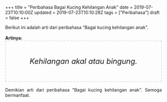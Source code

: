 +++
title = "Peribahasa Bagai Kucing Kehilangan Anak"
date = 2019-07-23T10:10:00Z
updated = 2019-07-23T10:10:28Z
tags = ["Peribahasa"]
draft = false
+++

<div dir="ltr" style="text-align: left;" trbidi="on"><div style="text-align: justify;">Berikut ini adalah arti dari peribahasa “Bagai kucing kehilangan anak”.</div><br /><div style="text-align: justify;"><b>Artinya:</b></div><div style="border: 2px dashed #ddd; font-size: 24px; height: auto; margin: 0 auto; padding: 50px; text-align: center; width: auto;"><i>Kehilangan akal atau bingung.</i></div><div style="text-align: justify;"><br /></div><div style="text-align: justify;">Demikian arti dari peribahasa "Bagai kucing kehilangan anak". Semoga bermanfaat.</div></div>

